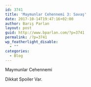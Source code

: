 ```yaml
---
id: 3741
title: 'Maymunlar Cehennemi 3: Savaş'
date: 2017-10-14T19:47:16+02:00
author: Barış Parlan
layout: post
guid: http://www.bparlan.com/?p=3741
permalink: /?p=3741
wp_featherlight_disable:
  - ""
categories:
  - Blog
---
```

<div class="ttr_start">
</div>

Maymunlar Cehennemi

Dikkat Spoiler Var.

&nbsp;

<div class="ttr_end">
</div>